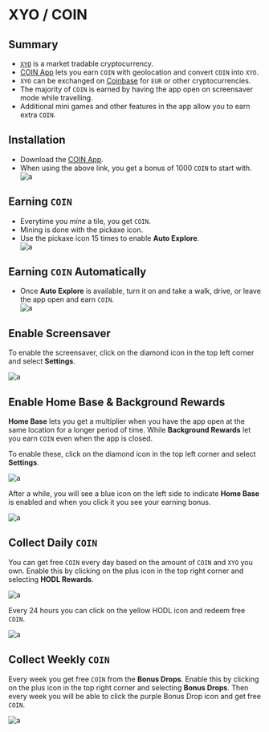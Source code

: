 # XYO / COIN

## Summary

* [`XYO`](https://coinmarketcap.com/currencies/xyo/) is a market tradable cryptocurrency.
* [COIN App](https://coin.onelink.me/ePJg?af_referrer_name=User&af_siteid=1450443351&af_referrer_uid=1591719668127-5903811&af_channel=Share&pid=af_app_invites&af_referrer_customer_id=CenRw6OyeVZ3Pczp8ivi9Jh5IFQ2) lets you earn `COIN` with geolocation and convert `COIN` into `XYO`.
* `XYO` can be exchanged on [Coinbase](https://coinbase.com/join/CUMPS_Y?src=referral-link) for `EUR` or other cryptocurrencies.
* The majority of `COIN` is earned by having the app open on screensaver mode while travelling.
* Additional mini games and other features in the app allow you to earn extra `COIN`.

## Installation

* Download the [COIN App](https://coin.onelink.me/ePJg?af_referrer_name=User&af_siteid=1450443351&af_referrer_uid=1591719668127-5903811&af_channel=Share&pid=af_app_invites&af_referrer_customer_id=CenRw6OyeVZ3Pczp8ivi9Jh5IFQ2).
* When using the above link, you get a bonus of 1000 `COIN` to start with. \
  ![a](https://github.com/CumpsD/second-brain/raw/main/assets/crypto/xyo/referral-bonus.jpg "a")

## Earning `COIN`

* Everytime you *mine* a tile, you get `COIN`.
* Mining is done with the pickaxe icon.
* Use the pickaxe icon 15 times to enable **Auto Explore**. \
  ![a](https://github.com/CumpsD/second-brain/raw/main/assets/crypto/xyo/auto-explore.jpg "a")

## Earning `COIN` Automatically

* Once **Auto Explore** is available, turn it on and take a walk, drive, or leave the app open and earn `COIN`. \
  ![a](https://github.com/CumpsD/second-brain/raw/main/assets/crypto/xyo/earning.png "a")

## Enable Screensaver

To enable the screensaver, click on the diamond icon in the top left corner and select **Settings**.

![a](https://github.com/CumpsD/second-brain/raw/main/assets/crypto/xyo/screensaver.png "a")

## Enable Home Base & Background Rewards

**Home Base** lets you get a multiplier when you have the app open at the same location for a longer period of time. While **Background Rewards** let you earn `COIN` even when the app is closed.

To enable these, click on the diamond icon in the top left corner and select **Settings**.

![a](https://github.com/CumpsD/second-brain/raw/main/assets/crypto/xyo/icons.png "a")

After a while, you will see a blue icon on the left side to indicate **Home Base** is enabled and when you click it you see your earning bonus.

![a](https://github.com/CumpsD/second-brain/raw/main/assets/crypto/xyo/home-base.png "a")


## Collect Daily `COIN`

You can get free `COIN` every day based on the amount of `COIN` and `XYO` you own. Enable this by clicking on the plus icon in the top right corner and selecting **HODL Rewards**.

![a](https://github.com/CumpsD/second-brain/raw/main/assets/crypto/xyo/enable-hodl.png "a")

Every 24 hours you can click on the yellow HODL icon and redeem free `COIN`.

![a](https://github.com/CumpsD/second-brain/raw/main/assets/crypto/xyo/redeem-hodl.png "a")

## Collect Weekly `COIN`

Every week you get free `COIN` from the **Bonus Drops**. Enable this by clicking on the plus icon in the top right corner and selecting **Bonus Drops**. Then every week you will be able to click the purple Bonus Drop icon and get free `COIN`.

![a](https://github.com/CumpsD/second-brain/raw/main/assets/crypto/xyo/bonus-drop.png "a")
